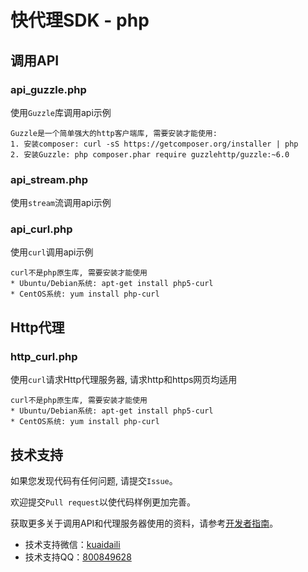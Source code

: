 # 快代理SDK - php

## 调用API
### api_guzzle.php
使用`Guzzle`库调用api示例
```
Guzzle是一个简单强大的http客户端库, 需要安装才能使用:
1. 安装composer: curl -sS https://getcomposer.org/installer | php
2. 安装Guzzle: php composer.phar require guzzlehttp/guzzle:~6.0
```

### api_stream.php
使用`stream`流调用api示例

### api_curl.php
使用`curl`调用api示例
```
curl不是php原生库, 需要安装才能使用
* Ubuntu/Debian系统: apt-get install php5-curl
* CentOS系统: yum install php-curl
```

## Http代理
### http_curl.php
使用`curl`请求Http代理服务器, 请求http和https网页均适用
```
curl不是php原生库, 需要安装才能使用
* Ubuntu/Debian系统: apt-get install php5-curl
* CentOS系统: yum install php-curl
```

## 技术支持
如果您发现代码有任何问题, 请提交`Issue`。

欢迎提交`Pull request`以使代码样例更加完善。

获取更多关于调用API和代理服务器使用的资料，请参考[开发者指南](https://help.kuaidaili.com/dev/api/)。

* 技术支持微信：<a href="https://img.kuaidaili.com/img/service_wx.jpg">kuaidaili</a>
* 技术支持QQ：<a href="http://q.url.cn/CDksXo?_type=wpa&qidian=true">800849628</a>
